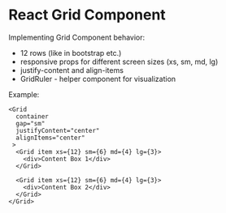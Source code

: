 # React Grid Component

Implementing Grid Component behavior:

* 12 rows (like in bootstrap etc.)
* responsive props for different screen sizes (xs, sm, md, lg)
* justify-content and align-items
* GridRuler - helper component for visualization

Example: 
```
<Grid 
  container
  gap="sm"
  justifyContent="center"
  alignItems="center"
 >
  <Grid item xs={12} sm={6} md={4} lg={3}>
    <div>Content Box 1</div>
  </Grid>

  <Grid item xs={12} sm={6} md={4} lg={3}>
    <div>Content Box 2</div>
  </Grid>
</Grid>
```
